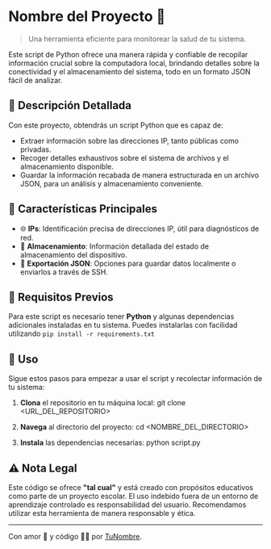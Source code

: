 # Nombre del Proyecto 🌟

> Una herramienta eficiente para monitorear la salud de tu sistema.

Este script de Python ofrece una manera rápida y confiable de recopilar información crucial sobre la computadora local, brindando detalles sobre la conectividad y el almacenamiento del sistema, todo en un formato JSON fácil de analizar.

## 📜 Descripción Detallada

Con este proyecto, obtendrás un script Python que es capaz de:
- Extraer información sobre las direcciones IP, tanto públicas como privadas.
- Recoger detalles exhaustivos sobre el sistema de archivos y el almacenamiento disponible.
- Guardar la información recabada de manera estructurada en un archivo JSON, para un análisis y almacenamiento conveniente.

## 🌟 Características Principales

- 🌐 **IPs**: Identificación precisa de direcciones IP, útil para diagnósticos de red.
- 💾 **Almacenamiento**: Información detallada del estado de almacenamiento del dispositivo.
- 📁 **Exportación JSON**: Opciones para guardar datos localmente o enviarlos a través de SSH.

## 🔧 Requisitos Previos

Para este script es necesario tener **Python** y algunas dependencias adicionales instaladas en tu sistema. Puedes instalarlas con facilidad utilizando `pip install -r requirements.txt`

## 🚀 Uso

Sigue estos pasos para empezar a usar el script y recolectar información de tu sistema:

1. **Clona** el repositorio en tu máquina local:
git clone <URL_DEL_REPOSITORIO>

2. **Navega** al directorio del proyecto:
cd <NOMBRE_DEL_DIRECTORIO>

3. **Instala** las dependencias necesarias:
python script.py


## ⚠️ Nota Legal

Este código se ofrece **"tal cual"** y está creado con propósitos educativos como parte de un proyecto escolar. El uso indebido fuera de un entorno de aprendizaje controlado es responsabilidad del usuario. Recomendamos utilizar esta herramienta de manera responsable y ética.

---

Con amor 💖 y código 👨‍💻 por [TuNombre](<URL_DE_TU_PERFIL_DE_GITHUB>).
